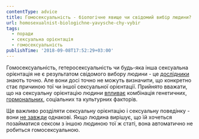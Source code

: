 ```yaml
---
contentType: advice
title: Гомосексуальність - біологічне явище чи свідомий вибір людини?
url: homosexualnist-biologichne-yavysche-chy-vybir
tags:
  - поради
  - сексуальна орієнтація
  - гомосексуальність
publishTime: '2018-09-08T17:52:29+03:00'
---
```

Гомосексуальність, гетеросексуальність чи будь-яка інша сексуальна орієнтація не є результатом свідомого вибору людини - це [дослідники](http://pediatrics.aappublications.org/content/113/6/1827.long#xref-ref-8-1) знають точно. Але вони досі точно не можуть визначити, що конкретно стає причиною тої чи іншої сексуальної орієнтації. Прийнято вважати, що на сексуальну орієнтацію людини [впливає](http://www.apa.org/topics/lgbt/orientation.aspx) комбінація генетичних, [гормональних](http://vpershe.com/articles/scho-take-hormony-testosteron-estrogen), соціальних та культурних факторів. 

Ще важливо розділяти сексуальну орієнтацію і сексуальну поведінку - вони [не завжди](http://pediatrics.aappublications.org/content/113/6/1827.long#xref-ref-8-1) однакові. Якщо людина вирішує, що їй хочеться позайматися сексом з іншою людиною тої ж статі, вона автоматично не робиться гомосексуальною.
